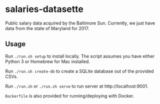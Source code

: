 # salaries-datasette
Public salary data acquired by the Baltimore Sun. Currently, we just have data from the state of Maryland for 2017.

## Usage

Run `./run.sh setup` to install locally. The script assumes you have either Python 3 or Homebrew for Mac installed.

Run `./run.sh create-db` to create a SQLite database out of the provided CSVs.

Run `./run.sh` or `./run.sh serve` to run server at http://localhost:9001.

`Dockerfile` is also provided for running/deploying with Docker.
